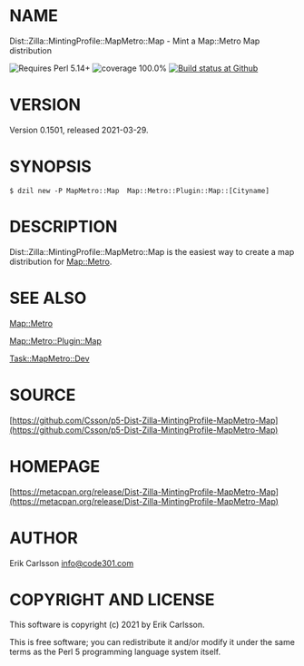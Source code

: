 # NAME

Dist::Zilla::MintingProfile::MapMetro::Map - Mint a Map::Metro Map distribution

<div>
    <p>
    <img src="https://img.shields.io/badge/perl-5.14+-blue.svg" alt="Requires Perl 5.14+" />
    <img src="https://img.shields.io/badge/coverage-100.0%25-brightgreen.svg" alt="coverage 100.0%" />
    <a href="https://github.com/Csson/p5-Dist-Zilla-MintingProfile-MapMetro-Map/actions?query=workflow%3Amakefile-test"><img src="https://img.shields.io/github/workflow/status/Csson/p5-Dist-Zilla-MintingProfile-MapMetro-Map/makefile-test" alt="Build status at Github" /></a>
    </p>
</div>

# VERSION

Version 0.1501, released 2021-03-29.

# SYNOPSIS

    $ dzil new -P MapMetro::Map  Map::Metro::Plugin::Map::[Cityname]

# DESCRIPTION

Dist::Zilla::MintingProfile::MapMetro::Map is the easiest way to create a map distribution for [Map::Metro](https://metacpan.org/pod/Map::Metro).

# SEE ALSO

[Map::Metro](https://metacpan.org/pod/Map::Metro)

[Map::Metro::Plugin::Map](https://metacpan.org/pod/Map::Metro::Plugin::Map)

[Task::MapMetro::Dev](https://metacpan.org/pod/Task::MapMetro::Dev)

# SOURCE

[https://github.com/Csson/p5-Dist-Zilla-MintingProfile-MapMetro-Map](https://github.com/Csson/p5-Dist-Zilla-MintingProfile-MapMetro-Map)

# HOMEPAGE

[https://metacpan.org/release/Dist-Zilla-MintingProfile-MapMetro-Map](https://metacpan.org/release/Dist-Zilla-MintingProfile-MapMetro-Map)

# AUTHOR

Erik Carlsson <info@code301.com>

# COPYRIGHT AND LICENSE

This software is copyright (c) 2021 by Erik Carlsson.

This is free software; you can redistribute it and/or modify it under
the same terms as the Perl 5 programming language system itself.
